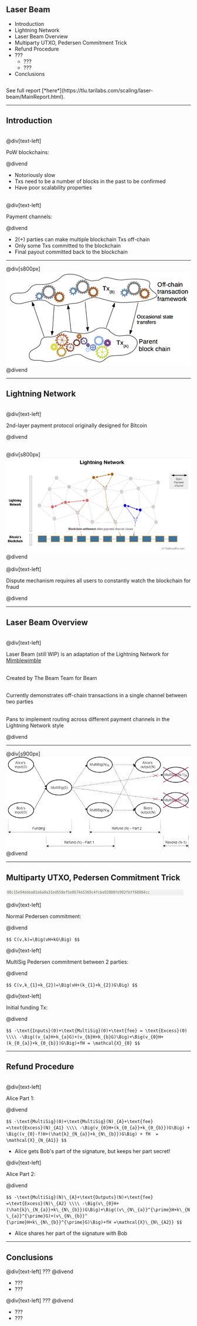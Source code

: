 <head>
<style>
div.LineHeight20per {
  line-height: 20%;
}
div.LineHeight100per {
  line-height: 100%;
}
div.LineHeight200per {
  line-height: 200%;
}
div.mywrap {
  width: 95%; 
  word-wrap: break-word;
  background: #f1f1f1;
  font-size: 0.7em;
  font-family: "Source Code Pro", Consolas, "Ubuntu Mono", Menlo, "DejaVu Sans Mono", monospace, monospace;
  padding: 0.25em;
  color: #6e6b5e;
}
</style>
</head>


## Laser Beam

- Introduction
- Lightning Network
- Laser Beam Overview
- Multiparty UTXO, Pedersen Commitment Trick
- Refund Procedure
- ???
  - ???
  - ???
- Conclusions

<div class="LineHeight100per"> <br></div>
See full report [*here*](https://tlu.tarilabs.com/scaling/laser-beam/MainReport.html).

---

## Introduction

<div class="LineHeight20per"> <br></div>

@div[text-left]

PoW blockchains:

@divend

- Notoriously slow
- Txs need to be a number of blocks in the past to be confirmed
- Have poor scalability properties

<div class="LineHeight20per"> <br></div>

@div[text-left]

Payment channels:<br>

@divend

- 2(+) parties can make multiple blockchain Txs off-chain
- Only some Txs committed to the blockchain
- Final payout committed back to the blockchain

---

@div[s800px]
![layer2scaling](https://github.com/tari-labs/tari-university/raw/master/src/scaling/layer2scaling-landscape/sources/layer2scaling.png)
@divend

---

## Lightning Network

<div class="LineHeight20per"> <br></div>

@div[text-left]

2nd-layer payment protocol originally designed for Bitcoin

@divend

<div class="LineHeight20per"> <br></div>

@div[s800px]
![lightningnetwork](https://github.com/tari-labs/tari-university/raw/master/src/scaling/layer2scaling-landscape/sources/bitcoin-lightning-network-basic.png)
@divend

<div class="LineHeight20per"> <br></div>
@div[text-left]

Dispute mechanism requires all users to constantly watch the blockchain for fraud

@divend

---

## Laser Beam Overview

<div class="LineHeight20per"> <br></div>

@div[text-left]

Laser Beam (still WIP) is an adaptation of the Lightning Network for [Mimblewimble](../../protocols/mimblewimble-1/MainReport.md) 

<div class="LineHeight20per"> <br></div>

Created by The Beam Team for Beam

<div class="LineHeight20per"> <br></div>

Currently demonstrates off-chain transactions in a single channel between two parties

<div class="LineHeight20per"> <br></div>

Pans to implement routing across different payment channels in the Lightning Network style

@divend

---

@div[s900px]
![lightningnetwork](https://raw.githubusercontent.com/tari-labs/tari-university/master/src/scaling/laser-beam/sources/refund_procedure.png)
@divend

---

## Multiparty UTXO, Pedersen Commitment Trick

<div class="LineHeight20per"> <br></div>

<div class="mywrap">08c15e94ddea81e6a0a31ed558ef5e0574e5369c4fcba92808fe992fbff68884cc</div>

<div class="LineHeight20per"> <br></div>

@div[text-left]

Normal Pedersen commitment: 

@divend

`
$$
C(v,k)=\Big(vH+kG\Big)
$$
`

@div[text-left]

MultiSig Pedersen commitment between 2 parties:

@divend

`
$$
C(v,k_{1}+k_{2})=\Big(vH+(k_{1}+k_{2})G\Big)
$$
`

@div[text-left]

Initial funding Tx:

@divend

`
$$
-\text{Inputs}(0)+\text{MultiSig}(0)+\text{fee} = \text{Excess}(0) \\\\
-\Big((v_{a}H+k_{a}G)+(v_{b}H+k_{b}G)\Big)+\Big(v_{0}H+
    (k_{0_{a}}+k_{0_{b}})G\Big)+fH = \mathcal{X}_{0}
$$
`

---

## Refund Procedure

<div class="LineHeight20per"> <br></div>

@div[text-left]

Alice Part 1:

@divend

`
$$
-\text{MultiSig}(0)+\text{MultiSig}(N)_{A}+\text{fee} 
       =\text{Excess}(N)_{A1} \\\\
-\Big(v_{0}H+(k_{0_{a}}+k_{0_{b}})G\Big) + \Big((v_{0}-f)H+(\hat{k}_{N_{a}}+k_{N\_{b}})G\Big) + fH 
       = \mathcal{X}_{N_{A1}}
$$
`

- Alice gets Bob's part of the signature, but keeps her part secret!

@div[text-left]

Alice Part 2:

@divend

`
$$
-\text{MultiSig}(N)\_{A}+\text{Outputs}(N)+\text{fee}
    =\text{Excess}(N)\_{A2} \\\\
-\Big(v\_{0}H+(\hat{k}\_{N_{a}}+k\_{N\_{b}})G\Big)+\Big((v\_{N\_{a}}^{\prime}H+k\_{N\_{a}}^{\prime}G)+(v\_{N\_{b}}^
  {\prime}H+k\_{N\_{b}}^{\prime}G)\Big)+fH
    =\mathcal{X}\_{N\_{A2}}
$$
`

- Alice shares her part of the signature with Bob

---

## Conclusions

@div[text-left]
???
@divend

- ???
- ???

@div[text-left]
???
@divend

- ???
- ???

